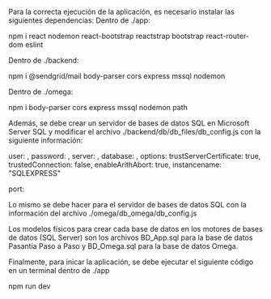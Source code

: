 Para la correcta ejecución de la aplicación, es necesario instalar las siguientes dependencias:
Dentro de ./app:

npm i react nodemon react-bootstrap reactstrap bootstrap react-router-dom eslint

Dentro de ./backend:

npm i @sendgrid/mail body-parser cors express mssql nodemon

Dentro de ./omega:

npm i body-parser cors express mssql nodemon path

Además, se debe crear un servidor de bases de datos SQL en Microsoft Server SQL y modificar el archivo ./backend/db/db_files/db_config.js con la siguiente información:

user: ,
password: ,
server: ,
database: ,
options:
    trustServerCertificate: true,
    trustedConnection: false,
    enableArithAbort: true,
instancename: "SQLEXPRESS"

port: 

Lo mismo se debe hacer para el servidor de bases de datos SQL con la información del archivo ./omega/db_omega/db_config.js

Los modelos físicos para crear cada base de datos en los motores de bases de datos (SQL Server) son los archivos BD_App.sql para la base de datos Pasantia Paso a Paso y BD_Omega.sql para la base de datos Omega.

Finalmente, para inicar la aplicación, se debe ejecutar el siguiente código en un terminal dentro de ./app

npm run dev